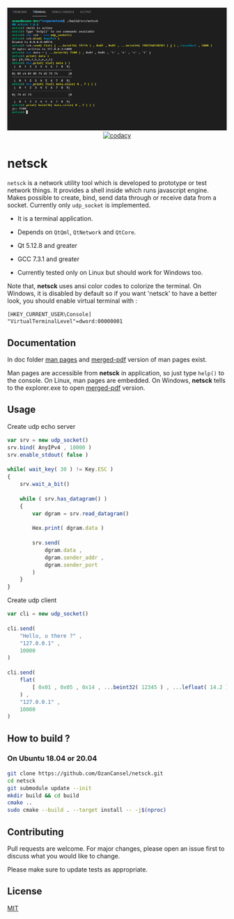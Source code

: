<p align="center">
  <img src="media/netsck-ss-1.png">
  
  <a href="https://github.com/OzanCansel/netsck/actions/workflows/cmake-gcc-ubuntu-2004.yml">
    <img src="https://github.com/OzanCansel/netsck/actions/workflows/cmake-gcc-ubuntu-2004.yml/badge.svg" alt="codacy"/>
  </a>
</p>

# netsck
`netsck` is a network utility tool which is developed to prototype or test network things. It provides a shell inside which runs javascript engine. Makes possible to create, bind, send data through or receive data from a socket. Currently only `udp_socket` is implemented.

- It is a terminal application.

- Depends on `QtQml`, `QtNetwork` and `QtCore`.

- Qt 5.12.8 and greater

- GCC 7.3.1 and greater

- Currently tested only on Linux but should work for Windows too.

Note that, __netsck__ uses ansi color codes to colorize the terminal. On Windows, it is disabled by default so if you want 'netsck' to have a better look, you should enable virtual terminal with :
```
[HKEY_CURRENT_USER\Console]
"VirtualTerminalLevel"=dword:00000001
```

## Documentation
In doc folder [man pages](https://github.com/OzanCansel/netsck/blob/master/doc) and [merged-pdf](https://github.com/OzanCansel/netsck/blob/master/doc/netsck-js-api.pdf) version of man pages exist.

Man pages are accessible from __netsck__ in application, so just type `help()` to the console.
On Linux, man pages are embedded.
On Windows, __netsck__ tells to the explorer.exe to open [merged-pdf](https://github.com/OzanCansel/netsck/blob/master/doc/netsck-js-api.pdf) version.

## Usage
Create udp echo server

``` Javascript
var srv = new udp_socket()
srv.bind( AnyIPv4 , 10000 )
srv.enable_stdout( false )

while( wait_key( 30 ) != Key.ESC )
{
    srv.wait_a_bit()
    
    while ( srv.has_datagram() )
    {
        var dgram = srv.read_datagram()
        
        Hex.print( dgram.data )
        
        srv.send(
            dgram.data ,
            dgram.sender_addr ,
            dgram.sender_port
        )
    }
}
```
Create udp client

``` Javascript
var cli = new udp_socket()

cli.send(
    "Hello, u there ?" ,
    "127.0.0.1" ,
    10000
)

cli.send(
    flat(
        [ 0x01 , 0x05 , 0x14 , ...beint32( 12345 ) , ...lefloat( 14.2 ) ]
    ) ,
    "127.0.0.1" ,
    10000
)
```

## How to build ?
### On Ubuntu 18.04 or 20.04

```bash
git clone https://github.com/OzanCansel/netsck.git
cd netsck
git submodule update --init
mkdir build && cd build
cmake ..
sudo cmake --build . --target install -- -j$(nproc)
```

## Contributing
Pull requests are welcome. For major changes, please open an issue first to discuss what you would like to change.

Please make sure to update tests as appropriate.

## License
[MIT](https://raw.githubusercontent.com/OzanCansel/netsck/master/LICENSE)
